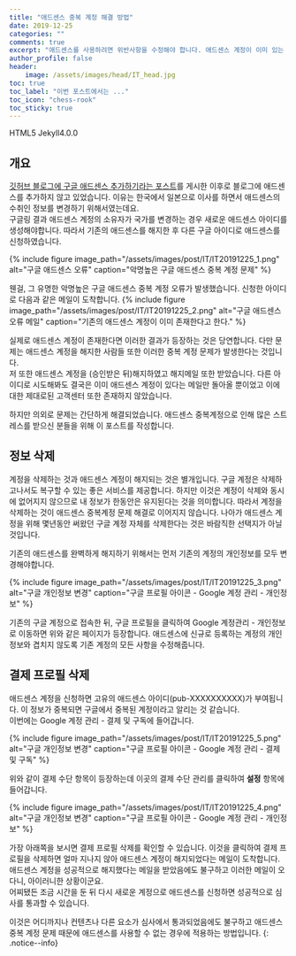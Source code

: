 ```yaml
---
title: "애드센스 중복 계정 해결 방법"
date: 2019-12-25
categories: ""
comments: true
excerpt: "애드센스를 사용하려면 위반사항을 수정해야 합니다. 애드센스 계정이 이미 있는 것으로 보입니다. 계정은 1인당 하나만 허용됩니다. 이 계정을 사용하려면 다른 계정을 해지하시기 바랍니다. - 구글 애드센스 중복계정 문제를 해결하기 위한 방법"
author_profile: false
header:
    image: /assets/images/head/IT_head.jpg
toc: true 
toc_label: "이번 포스트에서는 ..." 
toc_icon: "chess-rook"
toc_sticky: true
---
```

<!--IT20191225-->
<span><a class="HTML"><i class="fab fa-html5"></i> HTML</a><a class="HTMLVer">5</a></span>  <span><a class="Jekyll"><i class="fab fa-github"></i> Jekyll</a><a class="JekyllVer">4.0.0</a></span>

## 개요
[깃허브 블로그에 구글 애드센스 추가하기라는 포스트](#https://terada-dante.github.io//%EA%B9%83%ED%97%88%EB%B8%8C-%EB%B8%94%EB%A1%9C%EA%B7%B8(Jekyll)%EC%97%90-%EA%B5%AC%EA%B8%80-%EC%95%A0%EB%93%9C%EC%84%BC%EC%8A%A4(%EA%B4%91%EA%B3%A0)-%EC%B6%94%EA%B0%80%ED%95%98%EA%B8%B0/)를 게시한 이후로 블로그에 애드센스를 추가하지 않고 있었습니다. 이유는 한국에서 일본으로 이사를 하면서 애드센스의 수취인 정보를 변경하기 위해서였는데요. <br>구글링 결과 애드센스 계정의 소유자가 국가를 변경하는 경우 새로운 애드센스 아이디를 생성해야합니다. 따라서 기존의 애드센스를 해지한 후 다른 구글 아이디로 애드센스를 신청하였습니다.<br>

{% include 
    figure 
    image_path="/assets/images/post/IT/IT20191225_1.png" 
    alt="구글 애드센스 오류" 
    caption="악명높은 구글 애드센스 중복 계정 문제" 
    %}

웬걸, 그 유명한 악명높은 구글 애드센스 중복 계정 오류가 발생했습니다. 신청한 아이디로 다음과 같은 메일이 도착합니다.
{% include 
    figure 
    image_path="/assets/images/post/IT/IT20191225_2.png" 
    alt="구글 애드센스 오류 메일" 
    caption="기존의 애드센스 계정이 이미 존재한다고 한다." 
    %}

실제로 애드센스 계정이 존재한다면 이러한 결과가 등장하는 것은 당연합니다. 다만 문제는 애드센스 계정을 해지한 사람들 또한 이러한 중복 계정 문제가 발생한다는 것입니다.<br>저 또한 애드센스 계정을 (승인받은 뒤)해지하였고 해지메일 또한 받았습니다. 다른 아이디로 시도해봐도 결국은 이미 애드센스 계정이 있다는 메일만 돌아올 뿐이었고 이에 대한 제대로된 고객센터 또한 존재하지 않았습니다.

하지만 의외로 문제는 간단하게 해결되었습니다. 애드센스 중복계정으로 인해 많은 스트레스를 받으신 분들을 위해 이 포스트를 작성합니다. 

## 정보 삭제
계정을 삭제하는 것과 애드센스 계정이 해지되는 것은 별개입니다. 구글 계정은 삭제하고나서도 복구할 수 있는 좋은 서비스를 제공합니다. 하지만 이것은 계정이 삭제와 동시에 없어지지 않으므로 내 정보가 한동안은 유지된다는 것을 의미합니다. 따라서 계정을 삭제하는 것이 애드센스 중복계정 문제 해결로 이어지지 않습니다. 나아가 애드센스 계정을 위해 몇년동안 써왔던 구글 계정 자체를 삭제한다는 것은 바람직한 선택지가 아닐 것입니다. 

기존의 애드센스를 완벽하게 해지하기 위해서는 먼저 기존의 계정의 개인정보를 모두 변경해야합니다.

{% include 
    figure 
    image_path="/assets/images/post/IT/IT20191225_3.png" 
    alt="구글 개인정보 변경" 
    caption="구글 프로필 아이콘 - Google 계정 관리 - 개인정보" 
    %}

기존의 구글 계정으로 접속한 뒤, 구글 프로필을 클릭하여 Google 계정관리 - 개인정보로 이동하면 위와 같은 페이지가 등장합니다. 애드센스에 신규로 등록하는 계정의 개인정보와 겹치지 않도록 기존 계정의 모든 사항을 수정해줍니다.

## 결제 프로필 삭제
애드센스 계정을 신청하면 고유의 애드센스 아이디(pub-XXXXXXXXXX)가 부여됩니다. 이 정보가 중복되면 구글에서 중복된 계정이라고 알리는 것 같습니다. <br>이번에는 Google 계정 관리 - 결제 및 구독에 들어갑니다. 

{% include 
    figure 
    image_path="/assets/images/post/IT/IT20191225_5.png" 
    alt="구글 개인정보 변경" 
    caption="구글 프로필 아이콘 - Google 계정 관리 - 결제 및 구독" 
    %}

위와 같이 결제 수단 항목이 등장하는데 이곳의 결제 수단 관리를 클릭하여 **설정** 항목에 들어갑니다. 

{% include 
    figure 
    image_path="/assets/images/post/IT/IT20191225_4.png" 
    alt="구글 개인정보 변경" 
    caption="구글 프로필 아이콘 - Google 계정 관리 - 개인정보" 
    %}

가장 아래쪽을 보시면 결제 프로필 삭제를 확인할 수 있습니다. 이것을 클릭하여 결제 프로필을 삭제하면 얼마 지나지 않아 애드센스 계정이 해지되었다는 메일이 도착합니다. 애드센스 계정을 성공적으로 해지했다는 메일을 받았음에도 불구하고 이러한 메일이 오다니, 아이러니한 상황이군요.<br> 어찌됐든 조금 시간을 둔 뒤 다시 새로운 계정으로 애드센스를 신청하면 성공적으로 심사를 통과할 수 있습니다.

이것은 어디까지나 컨텐츠나 다른 요소가 심사에서 통과되었음에도 불구하고 애드센스 중복 계정 문제 때문에 애드센스를 사용할 수 없는 경우에 적용하는 방법입니다.
{: .notice--info}